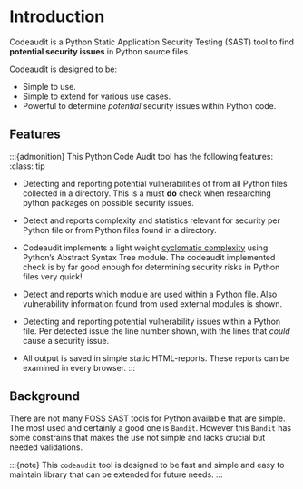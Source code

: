 # Introduction


Codeaudit is a Python Static Application Security Testing (SAST) tool to find **potential security issues** in Python source files.

Codeaudit is designed to be:
* Simple to use.
* Simple to extend for various use cases.
* Powerful to determine *potential* security issues within Python code.

## Features
:::{admonition} This Python Code Audit tool has the following features:
:class: tip

* Detecting and reporting potential vulnerabilities of from all Python files collected in a directory. This is a must **do** check when researching python packages on possible security issues.

*  Detect and reports complexity and statistics relevant for security per Python file or from Python files found in a directory. 

* Codeaudit implements a light weight [cyclomatic complexity](https://en.wikipedia.org/wiki/Cyclomatic_complexity) using Python’s Abstract Syntax Tree module. The codeaudit implemented check is by far good enough for determining security risks in Python files very quick!


*  Detect and reports which module are used within a Python file. Also vulnerability information found from used external modules is shown.

*  Detecting and reporting potential vulnerability issues within a Python file. Per detected issue the line number shown, with the lines that *could* cause a security issue.

* All output is saved in simple static HTML-reports. These reports can be examined in every browser. 
:::



## Background

There are not many FOSS SAST tools for Python available that are simple. The most used and certainly a good one is `Bandit`. However this `Bandit` has some constrains that makes the use not simple and lacks crucial but needed validations.


:::{note}
This `codeaudit` tool is designed to be fast and simple and easy to maintain library that can be extended for future needs.
:::


```{tableofcontents}
```
